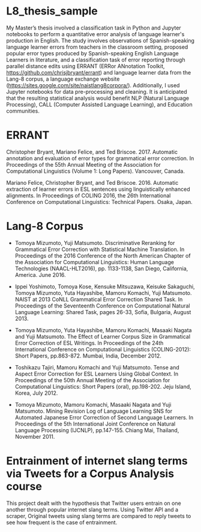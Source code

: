 # L8_thesis_sample

My Master’s thesis involved a classification task in Python and Jupyter notebooks to perform a quantitative error analysis of language learner's production in English. The study involves observations of Spanish-speaking language learner errors from teachers in the classroom setting, proposed popular error types produced by Spanish-speaking English Language Learners in literature, and a classification task of error reporting through parallel distance edits using ERRANT (ERRor ANnotation Toolkit, https://github.com/chrisjbryant/errant) and language learner data from the Lang-8 corpus, a language exchange website (https://sites.google.com/site/naistlang8corpora/). Additionally, I used Jupyter notebooks for data pre-processing and cleaning. It is anticipated that the resulting statistical analysis would benefit NLP (Natural Language Processing), CALL (Computer Assisted Language Learning), and Education communities.

ERRANT
======
Christopher Bryant, Mariano Felice, and Ted Briscoe. 2017. Automatic annotation and evaluation of error types for grammatical error correction. In Proceedings of the 55th Annual Meeting of the Association for Computational Linguistics (Volume 1: Long Papers). Vancouver, Canada.

Mariano Felice, Christopher Bryant, and Ted Briscoe. 2016. Automatic extraction of learner errors in ESL sentences using linguistically enhanced alignments. In Proceedings of COLING 2016, the 26th International Conference on Computational Linguistics: Technical Papers. Osaka, Japan.

Lang-8 Corpus
======
- Tomoya Mizumoto, Yuji Matsumoto. Discriminative Reranking for Grammatical Error Correction with Statistical Machine Translation. In Proceedings of the 2016 Conference of the North American Chapter of the Association for Computational Linguistics: Human Language Technologies (NAACL-HLT2016), pp. 1133-1138, San Diego, California, America. June 2016.

- Ippei Yoshimoto, Tomoya Kose, Kensuke Mitsuzawa, Keisuke Sakaguchi, Tomoya Mizumoto, Yuta Hayashibe, Mamoru Komachi, Yuji Matsumoto. NAIST at 2013 CoNLL Grammatical Error Correction Shared Task. In Proceedings of the Seventeenth Conference on Computational Natural Language Learning: Shared Task, pages 26-33, Sofia, Bulgaria, August 2013.

- Tomoya Mizumoto, Yuta Hayashibe, Mamoru Komachi, Masaaki Nagata and Yuji Matsumoto. The Effect of Learner Corpus Size in Grammatical Error Correction of ESL Writings. In Proceedings of the 24th International Conference on Computational Linguistics (COLING-2012): Short Papers, pp.863-872. Mumbai, India, December 2012.

- Toshikazu Tajiri, Mamoru Komachi and Yuji Matsumoto. Tense and Aspect Error Correction for ESL Learners Using Global Context. In Proceedings of the 50th Annual Meeting of the Association for Computational Linguistics: Short Papers (oral), pp.198-202. Jeju Island, Korea, July 2012.
- Tomoya Mizumoto, Mamoru Komachi, Masaaki Nagata and Yuji Matsumoto. Mining Revision Log of Language Learning SNS for Automated Japanese Error Correction of Second Language Learners. In Proceedings of the 5th International Joint Conference on Natural Language Processing (IJCNLP), pp.147-155. Chiang Mai, Thailand, November 2011.


# Entrainment of internet slang terms via Tweets for a Corpus Analysis course

This project dealt with the hypothesis that Twitter users entrain on one another through popular internet slang terms. Using Twitter API and a scraper, Original tweets using slang terms are compared to reply tweets to see how frequent is the case of entrainment.

